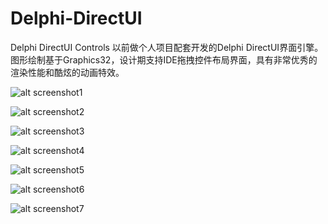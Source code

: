 # Delphi-DirectUI
Delphi DirectUI Controls
以前做个人项目配套开发的Delphi DirectUI界面引擎。图形绘制基于Graphics32，设计期支持IDE拖拽控件布局界面，具有非常优秀的渲染性能和酷炫的动画特效。

![alt screenshot1](http://imupdate.oss-cn-hangzhou.aliyuncs.com/pc/DDUI/FILE/screenshot/screenshot1.png) 

![alt screenshot2](http://imupdate.oss-cn-hangzhou.aliyuncs.com/pc/DDUI/FILE/screenshot/screenshot2.png) 

![alt screenshot3](http://imupdate.oss-cn-hangzhou.aliyuncs.com/pc/DDUI/FILE/screenshot/screenshot3.png) 

![alt screenshot4](http://imupdate.oss-cn-hangzhou.aliyuncs.com/pc/DDUI/FILE/screenshot/screenshot4.png) 

![alt screenshot5](http://imupdate.oss-cn-hangzhou.aliyuncs.com/pc/DDUI/FILE/screenshot/screenshot5.png) 

![alt screenshot6](http://imupdate.oss-cn-hangzhou.aliyuncs.com/pc/DDUI/FILE/screenshot/screenshot6.png) 

![alt screenshot7](http://imupdate.oss-cn-hangzhou.aliyuncs.com/pc/DDUI/FILE/screenshot/screenshot7.png) 

